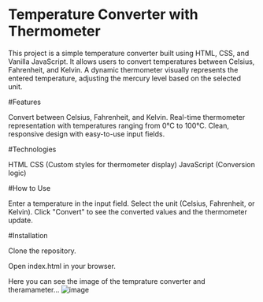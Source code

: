 # Temperature Converter with Thermometer

This project is a simple temperature converter built using HTML, CSS, and Vanilla JavaScript.
It allows users to convert temperatures between Celsius, Fahrenheit, and Kelvin. 
A dynamic thermometer visually represents the entered temperature, adjusting the mercury level based on the selected unit.

#Features

Convert between Celsius, Fahrenheit, and Kelvin.
Real-time thermometer representation with temperatures ranging from 0°C to 100°C.
Clean, responsive design with easy-to-use input fields.

#Technologies

HTML
CSS (Custom styles for thermometer display)
JavaScript (Conversion logic)


#How to Use

Enter a temperature in the input field.
Select the unit (Celsius, Fahrenheit, or Kelvin).
Click "Convert" to see the converted values and the thermometer update.

#Installation

Clone the repository.

Open index.html in your browser.

Here you can see the image of the temprature converter and theramameter...
![image](https://github.com/user-attachments/assets/f8a4077b-6fe2-4513-9bbd-f23b1ed44600)

